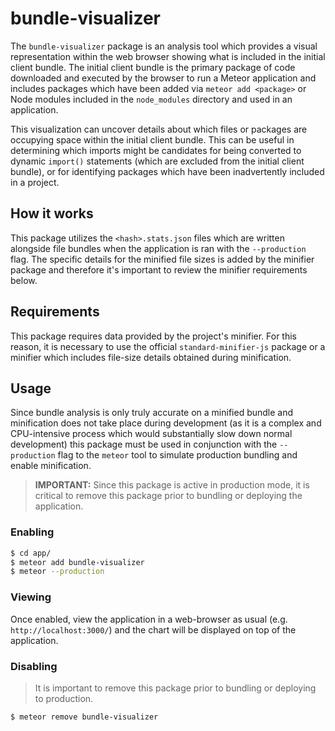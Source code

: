 # bundle-visualizer

The `bundle-visualizer` package is an analysis tool which provides a visual
representation within the web browser showing what is included in the initial
client bundle.  The initial client bundle is the primary package of code
downloaded and executed by the browser to run a Meteor application and includes
packages which have been added via `meteor add <package>` or Node modules
included in the `node_modules` directory and used in an application.

This visualization can uncover details about which files or packages are
occupying space within the initial client bundle.  This can be useful in
determining which imports might be candidates for being converted to dynamic
`import()` statements (which are excluded from the initial client bundle), or
for identifying packages which have been inadvertently included in a project.

## How it works

This package utilizes the `<hash>.stats.json` files which are written alongside
file bundles when the application is ran with the `--production` flag.  The
specific details for the minified file sizes is added by the minifier package
and therefore it's important to review the minifier requirements below.

## Requirements

This package requires data provided by the project's minifier.  For this reason,
it is necessary to use the official `standard-minifier-js` package or a minifier
which includes file-size details obtained during minification.

## Usage

Since bundle analysis is only truly accurate on a minified bundle and
minification does not take place during development (as it is a complex and
CPU-intensive process which would substantially slow down normal development)
this package must be used in conjunction with the `--production` flag to the
`meteor` tool to simulate production bundling and enable minification.

> **IMPORTANT:** Since this package is active in production mode, it is critical
> to remove this package prior to bundling or deploying the application.

### Enabling
```sh
$ cd app/
$ meteor add bundle-visualizer
$ meteor --production
```

### Viewing

Once enabled, view the application in a web-browser as usual
(e.g. `http://localhost:3000/`) and the chart will be displayed on top of the
application.

### Disabling

> It is important to remove this package prior to bundling or deploying to
> production.

```sh
$ meteor remove bundle-visualizer
```